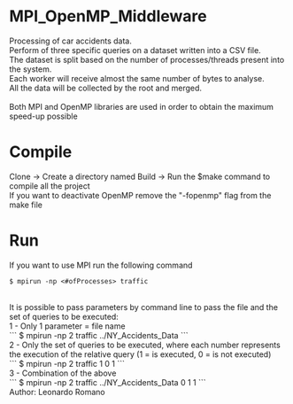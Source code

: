 # MPI_OpenMP_Middleware
Processing of car accidents data. <br/>
Perform of three specific queries on a dataset written into a CSV file. <br/>
The dataset is split based on the number of processes/threads present into the system.<br/> 
Each worker will receive almost the same number of bytes to analyse.<br/> 
All the data will be collected by the root and merged.<br/>
<br/>
Both MPI and OpenMP libraries are used in order to obtain the maximum speed-up possible

# Compile

Clone -> Create a directory named Build -> Run the $make command to compile all the project<br/>
If you want to deactivate OpenMP remove the "-fopenmp" flag from the make file<br/>

# Run

If you want to use MPI run the following command<br/>
```
$ mpirun -np <#ofProcesses> traffic
```
<br/>
It is possible to pass parameters by command line to pass the file and the set of queries to be executed: <br/>
1 - Only 1 parameter = file name <br/>
```
$ mpirun -np 2 traffic ../NY_Accidents_Data
```
<br/>
2 - Only the set of queries to be executed, where each number represents the execution of the relative query (1 = is executed, 0 = is not executed) <br/>
```
$ mpirun -np 2 traffic 1 0 1
```
<br/>
3 - Combination of the above <br/>
```
$ mpirun -np 2 traffic ../NY_Accidents_Data 0 1 1
```

<br/>
Author: Leonardo Romano<br/>


